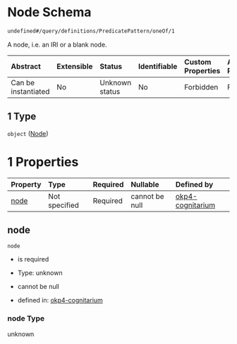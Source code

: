 # Node Schema

```txt
undefined#/query/definitions/PredicatePattern/oneOf/1
```

A node, i.e. an IRI or a blank node.

| Abstract            | Extensible | Status         | Identifiable | Custom Properties | Additional Properties | Access Restrictions | Defined In                                                                     |
| :------------------ | :--------- | :------------- | :----------- | :---------------- | :-------------------- | :------------------ | :----------------------------------------------------------------------------- |
| Can be instantiated | No         | Unknown status | No           | Forbidden         | Forbidden             | none                | [okp4-cognitarium.json\*](schema/okp4-cognitarium.json "open original schema") |

## 1 Type

`object` ([Node](okp4-cognitarium-querymsg-definitions-predicatepattern-oneof-node.md))

# 1 Properties

| Property      | Type          | Required | Nullable       | Defined by                                                                                                                                                                       |
| :------------ | :------------ | :------- | :------------- | :------------------------------------------------------------------------------------------------------------------------------------------------------------------------------- |
| [node](#node) | Not specified | Required | cannot be null | [okp4-cognitarium](okp4-cognitarium-querymsg-definitions-predicatepattern-oneof-node-properties-node.md "undefined#/query/definitions/PredicatePattern/oneOf/1/properties/node") |

## node



`node`

*   is required

*   Type: unknown

*   cannot be null

*   defined in: [okp4-cognitarium](okp4-cognitarium-querymsg-definitions-predicatepattern-oneof-node-properties-node.md "undefined#/query/definitions/PredicatePattern/oneOf/1/properties/node")

### node Type

unknown
